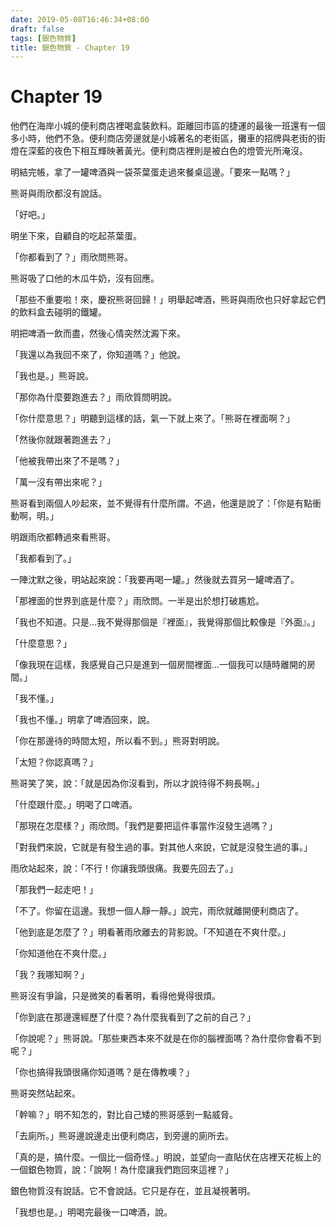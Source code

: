 ```yaml
---
date: 2019-05-08T16:46:34+08:00
draft: false
tags: [銀色物質]
title: 銀色物質 - Chapter 19
---
```


# Chapter 19


他們在海岸小城的便利商店裡喝盒裝飲料。距離回市區的捷運的最後一班還有一個多小時，他們不急。便利商店旁邊就是小城著名的老街區，攤車的招牌與老街的街燈在深藍的夜色下相互輝映著黃光。便利商店裡則是被白色的燈管光所淹沒。

明結完帳，拿了一罐啤酒與一袋茶葉蛋走過來餐桌這邊。「要來一點嗎？」

熊哥與雨欣都沒有說話。

「好吧。」

明坐下來，自顧自的吃起茶葉蛋。

「你都看到了？」雨欣問熊哥。

熊哥吸了口他的木瓜牛奶，沒有回應。

「那些不重要啦！來，慶祝熊哥回歸！」明舉起啤酒，熊哥與雨欣也只好拿起它們的飲料盒去碰明的鐵罐。

明把啤酒一飲而盡，然後心情突然沈澱下來。

「我還以為我回不來了，你知道嗎？」他說。

「我也是。」熊哥說。

「那你為什麼要跑進去？」雨欣質問明說。

「你什麼意思？」明聽到這樣的話，氣一下就上來了。「熊哥在裡面啊？」

「然後你就跟著跑進去？」

「他被我帶出來了不是嗎？」

「萬一沒有帶出來呢？」

熊哥看到兩個人吵起來，並不覺得有什麼所謂。不過，他還是說了：「你是有點衝動啊，明。」

明跟雨欣都轉過來看熊哥。

「我都看到了。」

一陣沈默之後，明站起來說：「我要再喝一罐。」然後就去買另一罐啤酒了。

「那裡面的世界到底是什麼？」雨欣問。一半是出於想打破尷尬。

「我也不知道。只是...我不覺得那個是『裡面』，我覺得那個比較像是『外面』。」

「什麼意思？」

「像我現在這樣，我感覺自己只是進到一個房間裡面...一個我可以隨時離開的房間。」

「我不懂。」

「我也不懂。」明拿了啤酒回來，說。

「你在那邊待的時間太短，所以看不到。」熊哥對明說。

「太短？你認真嗎？」

熊哥笑了笑，說：「就是因為你沒看到，所以才說待得不夠長啊。」

「什麼跟什麼。」明喝了口啤酒。

「那現在怎麼樣？」雨欣問。「我們是要把這件事當作沒發生過嗎？」

「對我們來說，它就是有發生過的事。對其他人來說，它就是沒發生過的事。」

雨欣站起來，說：「不行！你讓我頭很痛。我要先回去了。」

「那我們一起走吧！」

「不了。你留在這邊。我想一個人靜一靜。」說完，雨欣就離開便利商店了。

「他到底是怎麼了？」明看著雨欣離去的背影說。「不知道在不爽什麼。」

「你知道他在不爽什麼。」

「我？我哪知啊？」

熊哥沒有爭論，只是微笑的看著明，看得他覺得很煩。

「你到底在那邊還經歷了什麼？為什麼我看到了之前的自己？」

「你說呢？」熊哥說。「那些東西本來不就是在你的腦裡面嗎？為什麼你會看不到呢？」

「你也搞得我頭很痛你知道嗎？是在傳教噢？」

熊哥突然站起來。

「幹嘛？」明不知怎的，對比自己矮的熊哥感到一點威脅。

「去廁所。」熊哥邊說邊走出便利商店，到旁邊的廁所去。

「真的是，搞什麼。一個比一個奇怪。」明說，並望向一直貼伏在店裡天花板上的一個銀色物質，說：「說啊！為什麼讓我們跑回來這裡？」

銀色物質沒有說話。它不會說話。它只是存在，並且凝視著明。

「我想也是。」明喝完最後一口啤酒，說。